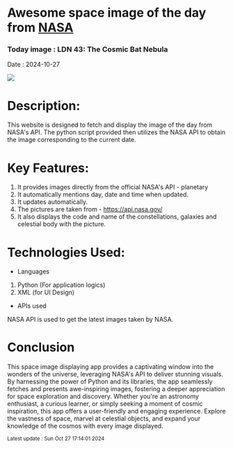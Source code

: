 
# Awesome space image of the day from [NASA](https://api.nasa.gov/)

### Today image : LDN 43: The Cosmic Bat Nebula
Date : 2024-10-27

![](https://apod.nasa.gov/apod/image/2410/LDN43_SelbyHanson_960.jpg)


# Description:
This website is designed to fetch and display the image of the day from NASA's API. The python script provided then utilizes the NASA API to obtain the image corresponding to the current date.

# Key Features:

1) It provides images directly from the official NASA's API - planetary
2) It automatically mentions day, date and time when updated.
3) It updates automatically.
4) The pictures are taken from - https://api.nasa.gov/
5) It also displays the code and name of the constellations, galaxies and celestial body with the picture.

# Technologies Used:

* Languages

1) Python (For application logics)
2) XML (for UI Design)

* APIs used

NASA API is used to get the latest images taken by NASA.

# Conclusion

This space image displaying app provides a captivating window into the wonders of the universe, leveraging NASA's API to deliver stunning visuals. By harnessing the power of Python and its libraries, the app seamlessly fetches and presents awe-inspiring images, fostering a deeper appreciation for space exploration and discovery.
Whether you're an astronomy enthusiast, a curious learner, or simply seeking a moment of cosmic inspiration, this app offers a user-friendly and engaging experience. Explore the vastness of space, marvel at celestial objects, and expand your knowledge of the cosmos with every image displayed.

<small>Latest update : Sun Oct 27 17:14:01 2024</small>
 
